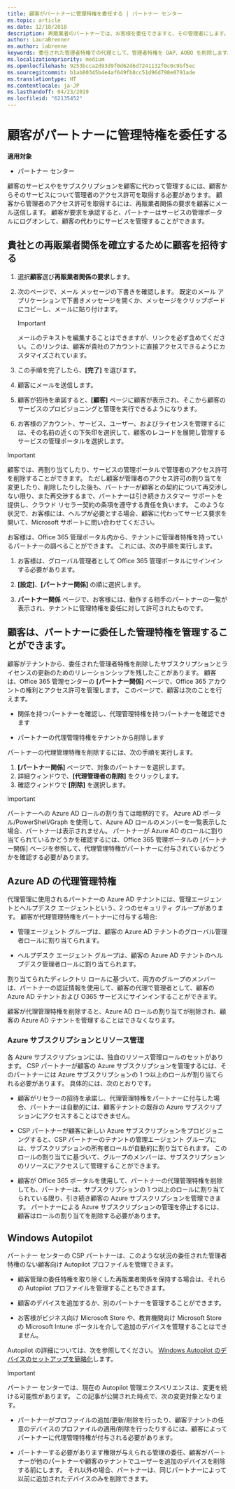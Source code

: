 ```yaml
---
title: 顧客がパートナーに管理特権を委任する | パートナー センター
ms.topic: article
ms.date: 12/18/2018
description: 再販業者のパートナーでは、お客様を委任できますと、その管理者にします。特権を削除することもできます。
author: LauraBrenner
ms.author: labrenne
keywords: 委任された管理者特権での代理として、管理者特権を DAP、AOBO を削除します。
ms.localizationpriority: medium
ms.openlocfilehash: 9253bcca2d93d9f0d62d6d7241132f0c0c9bf5ec
ms.sourcegitcommit: b1ab80345b4e4af649fb8cc51d96d798e0791ade
ms.translationtype: HT
ms.contentlocale: ja-JP
ms.lasthandoff: 04/23/2019
ms.locfileid: "62135452"
---
```

# <a name="customers-delegate-administration-privileges-to-partners"></a>顧客がパートナーに管理特権を委任する

**適用対象**

-  パートナー センター

顧客のサービスやをサブスクリプションを顧客に代わって管理するには、顧客からそのサービスについて管理者のアクセス許可を取得する必要があります。 顧客から管理者のアクセス許可を取得するには、再販業者関係の要求を顧客にメール送信します。 顧客が要求を承認すると、パートナーはサービスの管理ポータルにログオンして、顧客の代わりにサービスを管理することができます。 

## <a name="invite-a-customer-to-establish-a-reseller-relationship-with-you"></a>貴社との再販業者関係を確立するために顧客を招待する

1.  選択**顧客**選び**再販業者関係の要求**します。

2.  次のページで、メール メッセージの下書きを確認します。 既定のメール アプリケーションで下書きメッセージを開くか、メッセージをクリップボードにコピーし、メールに貼り付けます。 

    >[!IMPORTANT]
    >メールのテキストを編集することはできますが、リンクを必ず含めてください。このリンクは、顧客が貴社のアカウントに直接アクセスできるようにカスタマイズされています。 
    
3.  この手順を完了したら、**[完了]** を選びます。

4.  顧客にメールを送信します。

5.  顧客が招待を承諾すると、**[顧客]** ページに顧客が表示され、そこから顧客のサービスのプロビジョニングと管理を実行できるようになります。

6.  お客様のアカウント、サービス、ユーザー、およびライセンスを管理するには、その名前の近くの下矢印を選択して、顧客のレコードを展開し管理するサービスの管理ポータルを選択します。

>[!IMPORTANT]  
>顧客では、再割り当てしたり、サービスの管理ポータルで管理者のアクセス許可を削除することができます。 ただし顧客が管理者のアクセス許可の割り当てを変更したり、削除したりした後も、パートナーが顧客との契約について再交渉しない限り、また再交渉するまで、パートナーは引き続きカスタマー サポートを提供し、クラウド リセラー契約の条項を遵守する責任を負います。 このような状況で、お客様には、ヘルプが必要とする場合、顧客に代わってサービス要求を開いて、Microsoft サポートに問い合わせてください。

お客様は、Office 365 管理ポータル内から、テナントに管理者特権を持っているパートナーの調べることができます。 これには、次の手順を実行します。

1. お客様は、グローバル管理者として Office 365 管理ポータルにサインインする必要があります。

2. **[設定]**、**[パートナー関係]** の順に選択します。

3. **パートナー関係** ページで、お客様には、動作する相手のパートナーの一覧が表示され、テナントに管理特権を委任に対して許可されたものです。

## <a name="customers-can-manage-a-partners-delegated-admin-privileges"></a>顧客は、パートナーに委任した管理特権を管理することができます。 

顧客がテナントから、委任された管理者特権を削除したサブスクリプションとライセンスの更新のためのリレーションシップを残したことがあります。 顧客は、Office 365 管理センターの **[パートナー関係]** ページで、Office 365 アカウントの権利とアクセス許可を管理します。 このページで、顧客は次のことを行えます。

- 関係を持つパートナーを確認し、代理管理特権を持つパートナーを確認できます

- パートナーの代理管理特権をテナントから削除します

パートナーの代理管理特権を削除するには、次の手順を実行します。

1. **[パートナー関係]** ページで、対象のパートナーを選択します。
2. 詳細ウィンドウで、**[代理管理者の削除]** をクリックします。
3. 確認ウィンドウで **[削除]** を選択します。

>[!IMPORTANT]  
>パートナーへの Azure AD ロールの割り当ては暗黙的です。 Azure AD ポータル/PowerShell/Graph を使用して、Azure AD ロールのメンバーを一覧表示した場合、パートナーは表示されません。 パートナーが Azure AD のロールに割り当てられているかどうかを確認するには、Office 365 管理ポータルの [パートナー関係] ページを参照して、代理管理特権がパートナーに付与されているかどうかを確認する必要があります。

## <a name="delegated-admin-privileges-in-azure-ad"></a>Azure AD の代理管理特権 

代理管理に使用されるパートナーの Azure AD テナントには、管理エージェントとヘルプデスク エージェントという、2 つのセキュリティ グループがあります。 顧客が代理管理特権をパートナーに付与する場合:

- 管理エージェント グループは、顧客の Azure AD テナントのグローバル管理者ロールに割り当てられます。

- ヘルプデスク エージェント グループは、顧客の Azure AD テナントのヘルプデスク管理者ロールに割り当てられます。

割り当てられたディレクトリ ロールに基づいて、両方のグループのメンバーは、パートナーの認証情報を使用して、顧客の代理で管理者として、顧客の Azure AD テナントおよび O365 サービスにサインインすることができます。

顧客が代理管理特権を削除すると、Azure AD ロールの割り当てが削除され、顧客の Azure AD テナントを管理することはできなくなります。

### <a name="azure-subscriptions-and-resource-management"></a>Azure サブスクリプションとリソース管理

各 Azure サブスクリプションには、独自のリソース管理ロールのセットがあります。 CSP パートナーが顧客の Azure サブスクリプションを管理するには、そのパートナーには Azure サブスクリプションの 1 つ以上のロールが割り当てられる必要があります。 具体的には、次のとおりです。

- 顧客がリセラーの招待を承諾し、代理管理特権をパートナーに付与した場合、パートナーは自動的には、顧客テナントの既存の Azure サブスクリプションにアクセスすることはできません。

- CSP パートナーが顧客に新しい Azure サブスクリプションをプロビジョニングすると、CSP パートナーのテナントの管理エージェント グループには、サブスクリプションの所有者ロールが自動的に割り当てられます。 このロールの割り当てに基づいて、グループのメンバーは、サブスクリプションのリソースにアクセスして管理することができます。

- 顧客が Office 365 ポータルを使用して、パートナーの代理管理特権を削除しても、パートナーは、サブスクリプションの 1 つ以上のロールに割り当てられている限り、引き続き顧客の Azure サブスクリプションを管理できます。 パートナーによる Azure サブスクリプションの管理を停止するには、顧客はロールの割り当てを削除する必要があります。

## <a name="windows-autopilot"></a>Windows Autopilot

<!--Maggie, 12/5/18 - Removed table showing what different CSP partner types can and can't do because all partner types are now in parity. As per Bhavya Chopra in bug 19841770.-->

パートナー センターの CSP パートナーは、このような状況の委任された管理者特権のない顧客向け Autopilot プロファイルを管理できます。 

- 顧客管理の委任特権を取り除くした再販業者関係を保持する場合は、それらの Autopilot プロファイルを管理することもできます。

- 顧客のデバイスを追加するか、別のパートナーを管理することができます。 

- お客様がビジネス向け Microsoft Store や、教育機関向け Microsoft Store の Microsoft Intune ポータルを介して追加のデバイスを管理することはできません。

Autopilot の詳細については、次を参照してください。 [Windows Autopilot のデバイスのセットアップを簡略化](https://docs.microsoft.com/partner-center/autopilot)します。

>[!IMPORTANT]  
>パートナー センターでは、現在の Autopilot 管理エクスペリエンスは、変更を続ける可能性があります。 この記事が公開された時点で、次の変更対象となります。

- パートナーがプロファイルの追加/更新/削除を行ったり、顧客テナントの任意のデバイスのプロファイルの適用/削除を行ったりするには、顧客によってパートナーに代理管理特権が付与される必要があります。

- パートナーする必要があります権限が与えられる管理の委任、顧客がパートナーが他のパートナーや顧客のテナントでユーザーを追加のデバイスを削除する前にします。 それ以外の場合、パートナーは、同じパートナーによって以前に追加されたデバイスのみを削除できます。
